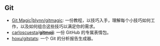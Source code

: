 ## Git

- [Git Magic](http://www-cs-students.stanford.edu/~blynn/gitmagic/intl/zh_cn/)|[blynn/gitmagic](https://github.com/blynn/gitmagic): 一份教程，以技巧入手，理解每个小技巧如何工作，以及如何组合这些技巧以满足你的需求。
- [carloscuesta](https://github.com/carloscuesta)/**[gitmoji](https://github.com/carloscuesta/gitmoji)**: 一份 GitHub 的专属表情包。
- [hoxu/gitstats](https://github.com/hoxu/gitstats): 一个 Git 的分析报告生成器。
